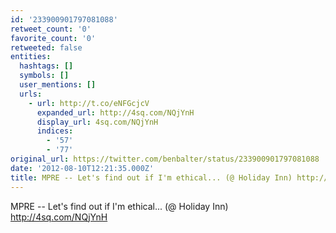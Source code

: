 ```yaml
---
id: '233900901797081088'
retweet_count: '0'
favorite_count: '0'
retweeted: false
entities:
  hashtags: []
  symbols: []
  user_mentions: []
  urls:
    - url: http://t.co/eNFGcjcV
      expanded_url: http://4sq.com/NQjYnH
      display_url: 4sq.com/NQjYnH
      indices:
        - '57'
        - '77'
original_url: https://twitter.com/benbalter/status/233900901797081088
date: '2012-08-10T12:21:35.000Z'
title: MPRE -- Let's find out if I'm ethical... (@ Holiday Inn) http://4sq.com/NQjYnH
---
```


MPRE -- Let's find out if I'm ethical... (@ Holiday Inn) http://4sq.com/NQjYnH